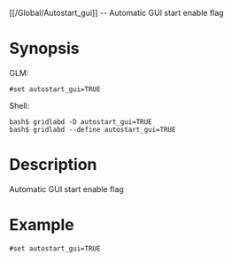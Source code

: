 [[/Global/Autostart_gui]] -- Automatic GUI start enable flag

# Synopsis

GLM:

~~~
#set autostart_gui=TRUE
~~~

Shell:

~~~
bash$ gridlabd -D autostart_gui=TRUE
bash$ gridlabd --define autostart_gui=TRUE
~~~

# Description

Automatic GUI start enable flag

# Example

~~~
#set autostart_gui=TRUE
~~~
